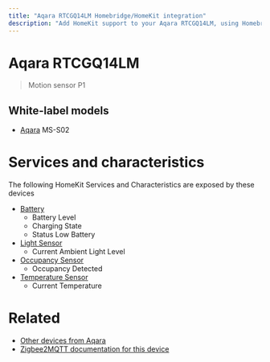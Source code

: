 ```yaml
---
title: "Aqara RTCGQ14LM Homebridge/HomeKit integration"
description: "Add HomeKit support to your Aqara RTCGQ14LM, using Homebridge, Zigbee2MQTT and homebridge-z2m."
---
```

<!---
This file has been GENERATED using src/docgen/docgen.ts
DO NOT EDIT THIS FILE MANUALLY!
-->
# Aqara RTCGQ14LM
> Motion sensor P1


## White-label models
* [Aqara](../index.md#aqara) MS-S02

# Services and characteristics
The following HomeKit Services and Characteristics are exposed by
these devices

* [Battery](../../battery.md)
  * Battery Level
  * Charging State
  * Status Low Battery
* [Light Sensor](../../sensors.md)
  * Current Ambient Light Level
* [Occupancy Sensor](../../sensors.md)
  * Occupancy Detected
* [Temperature Sensor](../../sensors.md)
  * Current Temperature


# Related
* [Other devices from Aqara](../index.md#aqara)
* [Zigbee2MQTT documentation for this device](https://www.zigbee2mqtt.io/devices/RTCGQ14LM.html)